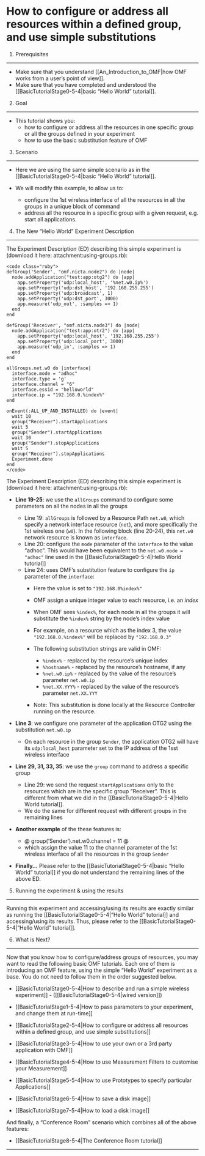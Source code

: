 How to configure or address all resources within a defined group, and use simple substitutions
==============================================================================================

1. Prerequisites
----------------

-   Make sure that you understand [[An\_Introduction\_to\_OMF|how OMF
    works from a user’s point of view]].
-   Make sure that you have completed and understood the
    [[BasicTutorialStage0-5-4|basic “Hello World” tutorial]].

2. Goal
-------

-   This tutorial shows you:
    -   how to configure or address all the resources in one specific
        group or all the groups defined in your experiment
    -   how to use the basic substitution feature of OMF

3. Scenario
-----------

-   Here we are using the same simple scenario as in the
    [[BasicTutorialStage0-5-4|basic “Hello World” tutorial]].

-   We will modify this example, to allow us to:
    -   configure the 1st wireless interface of all the resources in all
        the groups in a unique block of command
    -   address all the resource in a specific group with a given
        request, e.g. start all applications.

4. The New “Hello World” Experiment Description
-----------------------------------------------

The Experiment Description (ED) describing this simple experiment is
(download it here: attachment:using-groups.rb):

    <code class="ruby">
    defGroup('Sender', "omf.nicta.node2") do |node|
      node.addApplication("test:app:otg2") do |app|
        app.setProperty('udp:local_host', '%net.w0.ip%')
        app.setProperty('udp:dst_host', '192.168.255.255')
        app.setProperty('udp:broadcast', 1)
        app.setProperty('udp:dst_port', 3000)
        app.measure('udp_out', :samples => 1)
      end
    end

    defGroup('Receiver', "omf.nicta.node3") do |node|
      node.addApplication("test:app:otr2") do |app|
        app.setProperty('udp:local_host', '192.168.255.255')
        app.setProperty('udp:local_port', 3000)
        app.measure('udp_in', :samples => 1)
      end
    end

    allGroups.net.w0 do |interface|
      interface.mode = "adhoc"
      interface.type = 'g'
      interface.channel = "6"
      interface.essid = "helloworld"
      interface.ip = "192.168.0.%index%"
    end

    onEvent(:ALL_UP_AND_INSTALLED) do |event|
      wait 10
      group("Receiver").startApplications
      wait 5
      group("Sender").startApplications
      wait 30
      group("Sender").stopApplications
      wait 5
      group("Receiver").stopApplications
      Experiment.done
    end
    </code>

The Experiment Description (ED) describing this simple experiment is
(download it here: attachment:using-groups.rb):

-   **Line 19-25**: we use the `allGroups` command to configure some
    parameters on all the nodes in all the groups
    -   Line 19: `allGroups` is followed by a Resource Path `net.w0`,
        which specify a network interface resource (`net`), and more
        specifically the 1st wireless one (`w0`). In the following block
        (line 20-24), this `net.w0` network resource is known as
        `interface`.
    -   Line 20: configure the `mode` parameter of the `interface` to
        the value “adhoc”. This would have been equivalent to the
        `net.w0.mode = "adhoc"` line used in the
        [[BasicTutorialStage0-5-4|Hello World tutorial]]
    -   Line 24: uses OMF’s substitution feature to configure the `ip`
        parameter of the `interface`:
        -   Here the value is set to `"192.168.0%index%"`
        -   OMF assign a unique integer value to each resource, i.e. an
            *index*
        -   When OMF sees `%index%`, for each node in all the groups it
            will substitute the `%index%` string by the node’s index
            value
        -   For example, on a resource which as the index 3, the value
            `"192.168.0.%index%"` will be replaced by `"192.168.0.3"`
        -   The following substitution strings are valid in OMF:
            -   `%index%` - replaced by the resource’s unique index
            -   `%hostname%` - replaced by the resource’s hostname, if
                any
            -   `%net.w0.ip%` - replaced by the value of the resource’s
                parameter `net.w0.ip`
            -   `%net.XX.YYY%` - replaced by the value of the resource’s
                parameter `net.XX.YYY`

        -   Note: This substitution is done locally at the Resource
            Controller running on the resource.

-   **Line 3**: we configure one parameter of the application OTG2 using
    the substitution `net.w0.ip`
    -   On each resource in the group `Sender`, the application OTG2
        will have its `udp:local_host` parameter set to the IP address
        of the 1sst wireless interface

-   **Line 29, 31, 33, 35**: we use the `group` command to address a
    specific group
    -   Line 29: we send the request `startApplications` only to the
        resources which are in the specific group “Receiver”. This is
        different from what we did in the
        [[BasicTutorialStage0-5-4|Hello World tutorial]].
    -   We do the same for different request with different groups in
        the remaining lines

-   **Another example** of the these features is:
    -   @ group(‘Sender’).net.w0.channel = 11 @
    -   which assign the value 11 to the channel parameter of the 1st
        wireless interface of all the resources in the group `Sender`

-   **Finally…** Please refer to the [[BasicTutorialStage0-5-4|basic
    “Hello World” tutorial]] if you do not understand the remaining
    lines of the above ED.

5. Running the experiment & using the results
---------------------------------------------

Running this experiment and accessing/using its results are exactly
similar as running the [[BasicTutorialStage0-5-4|“Hello World”
tutorial]] and accessing/using its results. Thus, please refer to the
[[BasicTutorialStage0-5-4|“Hello World” tutorial]].

6. What is Next?
----------------

Now that you know how to configure/address groups of resources, you may
want to read the following basic OMF tutorials. Each one of them is
introducing an OMF feature, using the simple “Hello World” experiment as
a base. You do not need to follow them in the order suggested below.

-   [[BasicTutorialStage0-5-4|How to describe and run a simple wireless
    experiment]] - ([[BasicTutorialStage0-5-4|wired version]])

-   [[BasicTutorialStage1-5-4|How to pass parameters to your experiment,
    and change them at run-time]]

-   [[BasicTutorialStage2-5-4|How to configure or address all resources
    within a defined group, and use simple substitutions]]

-   [[BasicTutorialStage3-5-4|How to use your own or a 3rd party
    application with OMF]]

-   [[BasicTutorialStage4-5-4|How to use Measurement Filters to
    customise your Measurement]]

-   [[BasicTutorialStage5-5-4|How to use Prototypes to specify
    particular Applications]]

-   [[BasicTutorialStage6-5-4|How to save a disk image]]

-   [[BasicTutorialStage7-5-4|How to load a disk image]]

And finally, a “Conference Room” scenario which combines all of the
above features:

-   [[BasicTutorialStage8-5-4|The Conference Room tutorial]]

* * * * *
